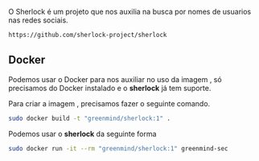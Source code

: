 O Sherlock é um projeto que nos auxilia na busca por nomes de usuarios nas redes sociais.

```sh
https://github.com/sherlock-project/sherlock
```

## Docker 
Podemos usar o Docker para nos auxiliar no uso da imagem , só precisamos do Docker instalado e o **sherlock** já tem suporte.

Para criar a imagem , precisamos fazer o seguinte comando.
```sh
sudo docker build -t "greenmind/sherlock:1" .
```

Podemos usar o **sherlock** da seguinte forma
```sh
sudo docker run -it --rm "greenmind/sherlock:1" greenmind-sec
```